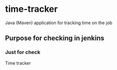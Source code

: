 # time-tracker
Java (Maven) application for tracking time on the job


## Purpose for checking in jenkins

### Just for check

Time tracker
